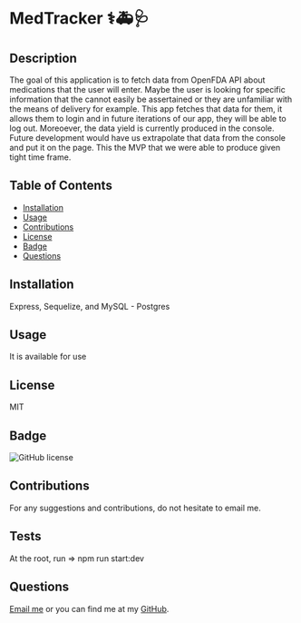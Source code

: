 # MedTracker ⚕️🚑🩺

## Description

The goal of this application is to fetch data from OpenFDA API about medications that the user will enter. Maybe the user is looking for specific information that the cannot easily be assertained or they are unfamiliar with the means of delivery for example. This app fetches that data for them, it allows them to login and in future iterations of our app, they will be able to log out. Moreoever, the data yield is currently produced in the console. Future development would have us extrapolate that data from the console and put it on the page. This the MVP that we were able to produce given tight time frame. 

## Table of Contents

- [Installation](#installation)
- [Usage](#usage)
- [Contributions](#contributions)
- [License](#license)
- [Badge](#badge)
- [Questions](#questions)

## Installation

Express, Sequelize, and  MySQL - Postgres


## Usage
 It is available for use

## License

MIT

## Badge
![GitHub license](https://img.shields.io/badge/MIT-license-pink)

## Contributions

For any suggestions and contributions, do not hesitate to email me.

## Tests

At the root, run =>  npm run start:dev

## Questions 

[Email me](mailto:raheemsenegal@outlook.com) or you can find me at my [GitHub](github.com/rs0579).

